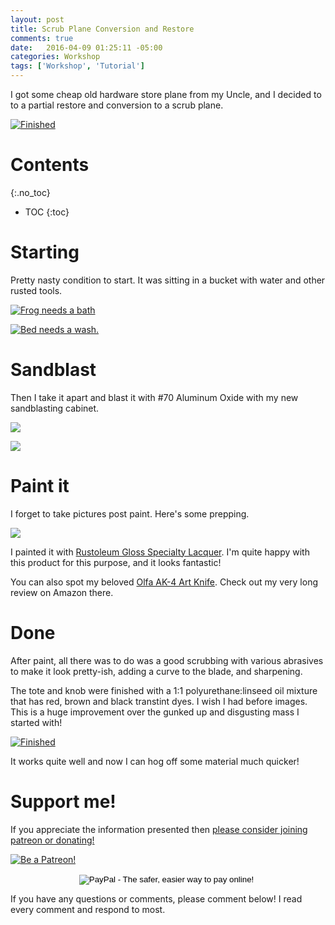 ```yaml
---
layout: post
title: Scrub Plane Conversion and Restore
comments: true
date:   2016-04-09 01:25:11 -05:00
categories: Workshop
tags: ['Workshop', 'Tutorial']
---
```


I got some cheap old hardware store plane from my Uncle, and I decided to to a partial restore and conversion to a scrub plane.

[![Finished](/assets/ScrubPlane/Thumbnails/Finished.jpg)](/assets/ScrubPlane/Finished.jpg)

<!--more-->

# Contents
{:.no_toc}
* TOC
{:toc}

# Starting

Pretty nasty condition to start. It was sitting in a bucket with water and other rusted tools.

[![Frog needs a bath](/assets/ScrubPlane/Thumbnails/DirtyFrog.jpg)](/assets/ScrubPlane/DirtyFrog.jpg)

[![Bed needs a wash.](/assets/ScrubPlane/Thumbnails/DirtyPlane.jpg)](/assets/ScrubPlane/DirtyPlane.jpg)

# Sandblast

Then I take it apart and blast it with #70 Aluminum Oxide with my new sandblasting cabinet.

[![](/assets/ScrubPlane/Thumbnails/Blasted1.jpg)](/assets/ScrubPlane/Blasted1.jpg)

[![](/assets/ScrubPlane/Thumbnails/BlastedBody.jpg)](/assets/ScrubPlane/BlastedBody.jpg)

# Paint it

I forget to take pictures post paint. Here's some prepping.

[![](/assets/ScrubPlane/Thumbnails/PrePaint.jpg)](/assets/ScrubPlane/PrePaint.jpg)

I painted it with [Rustoleum Gloss Specialty Lacquer](http://www.homedepot.com/p/Rust-Oleum-Specialty-11-oz-Gloss-Black-Lacquer-Spray-Paint-1905830/100195918). I'm quite happy with this product for this purpose, and it looks fantastic!

You can also spot my beloved [Olfa AK-4 Art Knife](http://www.amazon.com/OLFA-Cushion-Grip-Art-Knife/dp/B0006O87TQ/ref=sr_1_1?ie=UTF8&qid=1460223599&sr=8-1&keywords=olfa+hobby+knife). Check out my very long review on Amazon there.

# Done

After paint, all there was to do was a good scrubbing with various abrasives to make it look pretty-ish, adding a curve to the blade, and sharpening.

The tote and knob were finished with a 1:1 polyurethane:linseed oil mixture that has red, brown and black transtint dyes. I wish I had before images. This is a huge improvement over the gunked up and disgusting mass I started with!

[![Finished](/assets/ScrubPlane/Thumbnails/Finished.jpg)](/assets/ScrubPlane/Finished.jpg)

It works quite well and now I can hog off some material much quicker!

# Support me!

If you appreciate the information presented then <a href="/DonateNow/">please consider joining patreon or donating!</a>

<a href="https://www.patreon.com/bePatron?u=7465992"> <img class="patreon-button" src="/assets/Patreon.png" alt="Be a Patreon!"></a>

<form style="text-align: center;" action="https://www.paypal.com/cgi-bin/webscr" method="post" target="_top">
<input type="hidden" name="cmd" value="_s-xclick">
<input type="hidden" name="hosted_button_id" value="BR247JAZBTUJJ">
<input type="image" src="https://www.paypalobjects.com/en_US/i/btn/btn_donateCC_LG.gif" border="0" name="submit" alt="PayPal - The safer, easier way to pay online!">
<img alt="" border="0" src="https://www.paypalobjects.com/en_US/i/scr/pixel.gif" width="1" height="1">
</form>

If you have any questions or comments, please comment below! I read every comment and respond to most.
